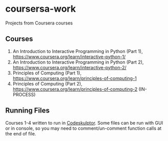 # coursersa-work
Projects from Coursera courses

## Courses
1. An Introduction to Interactive Programming in Python (Part 1), https://www.coursera.org/learn/interactive-python-1/
2. An Introduction to Interactive Programming in Python (Part 2), https://www.coursera.org/learn/interactive-python-2/
3. Principles of Computing (Part 1), https://www.coursera.org/learn/principles-of-computing-1
4. Principles of Computing (Part 2), https://www.coursera.org/learn/principles-of-computing-2 (IN-PROCESS)

## Running Files
Courses 1-4 written to run in [Codeskulptor](http://www.codeskulptor.org/). Some files can be run with GUI or in console, so you may need to comment/un-comment function calls at the end of file.
